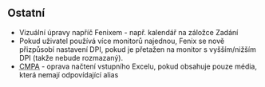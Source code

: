 ﻿---
categories: [fenix]
layout: fenix
---
## Ostatní
<ul><li>Vizuální úpravy napříč Fenixem - např. kalendář na záložce Zadání</li>
<li>Pokud uživatel používá více monitorů najednou, Fenix se nově přizpůsobí nastavení DPI, pokud je přetažen na monitor s vyšším/nižším DPI (takže nebude rozmazaný).</li>
<li><abbr title="Crossmediální postanalýza">CMPA</abbr> - oprava načtení vstupního Excelu, pokud obsahuje pouze média, která nemají odpovídající alias</li></ul>